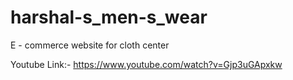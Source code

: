 # harshal-s_men-s_wear
E - commerce website for cloth center

Youtube Link:- https://www.youtube.com/watch?v=Gjp3uGApxkw
